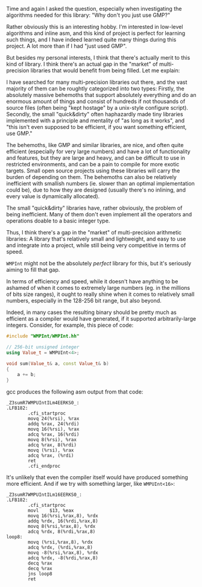 Time and again I asked the question, especially when investigating the algorithms needed for this
library: "Why don't you just use GMP?"

Rather obviously this is an interesting hobby. I'm interested in low-level algorithms and inline asm,
and this kind of project is perfect for learning such things, and I have indeed learned quite many
things during this project. A lot more than if I had "just used GMP".

But besides my personal interests, I think that there's actually merit to this kind of library.
I think there's an actual gap in the "market" of multi-precision libraries that would benefit
from being filled. Let me explain:

I have searched for many multi-precision libraries out there, and the vast majority of them can be
roughtly categorized into two types: Firstly, the absolutely massive behemoths that support absolutely
everything and do an enormous amount of things and consist of hundreds if not thousands of source files
(often being "kept hostage" by a unix-style configure script). Secondly, the small "quick&dirty" often
haphazardly made tiny libraries implemented with a principle and mentality of "as long as it works", and
"this isn't even supposed to be efficient, if you want something efficient, use GMP."

The behemoths, like GMP and similar libraries, are nice, and often quite efficient (especially for very
large numbers) and have a lot of functionality and features, but they are large and heavy, and can be
difficult to use in restricted environments, and can be a pain to compile for more exotic targets.
Small open source projects using these libraries will carry the burden of depending on them. The behemoths
can also be relatively inefficient with smallish numbers (ie. slower than an optimal implementation could
be), due to how they are designed (usually there's no inlining, and every value is dynamically allocated).

The small "quick&dirty" libraries have, rather obviously, the problem of being inefficient. Many of them
don't even implement all the operators and operations doable to a basic integer type.

Thus, I think there's a gap in the "market" of multi-precision arithmetic libraries: A library that's
relatively small and lightweight, and easy to use and integrate into a project, while still being very
competitive in terms of speed.

`WMPInt` might not be the absolutely _perfect_ library for this, but it's seriously aiming to fill that gap.

In terms of efficiency and speed, while it doesn't have anything to be ashamed of when it comes to extremely
large numbers (eg. in the millions of bits size ranges), it ought to really shine when it comes to relatively
small numbers, especially in the 128-256 bit range, but also beyond.

Indeed, in many cases the resulting binary should be pretty much as efficient as a compiler would have
generated, if it supported arbitrarily-large integers. Consider, for example, this piece of code:

```c++
#include "WMPInt/WMPInt.hh"

// 256-bit unsigned integer
using Value_t = WMPUInt<4>;

void sum(Value_t& a, const Value_t& b)
{
    a += b;
}
```

gcc produces the following asm output from that code:

```
_Z3sumR7WMPUIntILm4EERKS0_:
.LFB182:
        .cfi_startproc
        movq 24(%rsi), %rax
        addq %rax, 24(%rdi)
        movq 16(%rsi), %rax
        adcq %rax, 16(%rdi)
        movq 8(%rsi), %rax
        adcq %rax, 8(%rdi)
        movq (%rsi), %rax
        adcq %rax, (%rdi)
        ret
        .cfi_endproc
```

It's unlikely that even the compiler itself would have produced something more efficient.
And if we try with something larger, like `WMPUInt<16>`:

```
_Z3sumR7WMPUIntILm16EERKS0_:
.LFB182:
        .cfi_startproc
        movl    $13, %eax
        movq 16(%rsi,%rax,8), %rdx
        addq %rdx, 16(%rdi,%rax,8)
        movq 8(%rsi,%rax,8), %rdx
        adcq %rdx, 8(%rdi,%rax,8)
loop8:
        movq (%rsi,%rax,8), %rdx
        adcq %rdx, (%rdi,%rax,8)
        movq -8(%rsi,%rax,8), %rdx
        adcq %rdx, -8(%rdi,%rax,8)
        decq %rax
        decq %rax
        jns loop8
        ret
```
